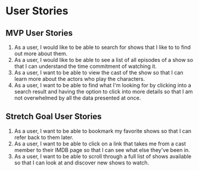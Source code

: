 # User Stories
 
 ## MVP User Stories
 1. As a user, I would like to be able to search for shows that I like to to find out more about them.
 2. As a user, I would like to be able to see a list of all episodes of a show so that I can understand the time commitment of watching it.
 3. As a user, I want to be able to view the cast of the show so that I can learn more about the actors who play the characters.
 4. As a user, I want to be able to find what I'm looking for by clicking into a search result and having the option to click into more details so that I am not overwhelmed by all the data presented at once.

 ## Stretch Goal User Stories
 1. As a user, I want to be able to bookmark my favorite shows so that I can refer back to them later.
 2. As a user, I want to be able to click on a link that takes me from a cast member to their IMDB page so that I can see what else they've been in.
 3. As a user, I want to be able to scroll through a full list of shows available so that I can look at and discover new shows to watch.
